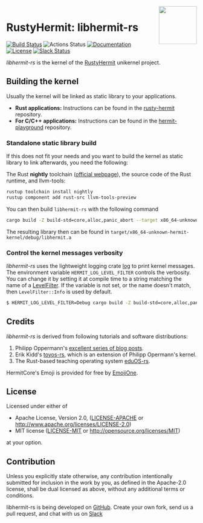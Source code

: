 <img width="100" align="right" src="img/hermitcore_logo.png" />

# RustyHermit: libhermit-rs

[![Build Status](https://travis-ci.com/hermitcore/libhermit-rs.svg?branch=master)](https://travis-ci.com/hermitcore/libhermit-rs)
![Actions Status](https://github.com/hermitcore/libhermit-rs/workflows/Build/badge.svg)
[![Documentation](https://img.shields.io/badge/docs-latest-blue.svg)](https://hermitcore.github.io/libhermit-rs/hermit/)
[![License](https://img.shields.io/crates/l/rusty-hermit.svg)](https://img.shields.io/crates/l/rusty-hermit.svg)
[![Slack Status](https://radiant-ridge-95061.herokuapp.com/badge.svg)](https://radiant-ridge-95061.herokuapp.com)

_libhermit-rs_ is the kernel of the [RustyHermit](https://github.com/hermitcore/rusty-hermit) unikernel project.

## Building the kernel

Usually the kernel will be linked as static library to your applications.

- **Rust applications:** Instructions can be found in the [rusty-hermit](https://github.com/hermitcore/rusty-hermit) repository.
- **For C/C++ applications:** Instructions can be found in the [hermit-playground](https://github.com/hermitcore/hermit-playground) repository.
 

### Standalone static library build

If this does not fit your needs and you want to build the kernel as static library to link afterwards, you need the following:

The Rust **nightly** toolchain ([official webpage](https://www.rust-lang.org/)), the source code of the Rust runtime, and llvm-tools:

```sh
rustup toolchain install nightly
rustup component add rust-src llvm-tools-preview
```

You can then build `libhermit-rs` with the following command

```sh
cargo build -Z build-std=core,alloc,panic_abort --target x86_64-unknown-hermit-kernel
```

The resulting library then can be found in `target/x86_64-unknown-hermit-kernel/debug/libhermit.a`


### Control the kernel messages verbosity

_libhermit-rs_ uses the lightweight logging crate [log](https://github.com/rust-lang/log) to print kernel messages.
The environment variable `HERMIT_LOG_LEVEL_FILTER` controls the verbosity. 
You can change it by setting it at compile time to a string matching the name of a [LevelFilter](https://docs.rs/log/0.4.8/log/enum.LevelFilter.html).
If the variable is not set, or the name doesn't match, then `LevelFilter::Info` is used by default.

```sh
$ HERMIT_LOG_LEVEL_FILTER=Debug cargo build -Z build-std=core,alloc,panic_abort --target x86_64-unknown-hermit-kernel
```

## Credits

_libhermit-rs_ is derived from following tutorials and software distributions:

1. Philipp Oppermann's [excellent series of blog posts][opp].
2. Erik Kidd's [toyos-rs][kidd], which is an extension of Philipp Opermann's kernel.
3. The Rust-based teaching operating system [eduOS-rs][eduos].

[opp]: http://blog.phil-opp.com/
[kidd]: http://www.randomhacks.net/bare-metal-rust/
[eduos]: http://rwth-os.github.io/eduOS-rs/

HermitCore's Emoji is provided for free by [EmojiOne](https://www.gfxmag.com/crab-emoji-vector-icon/).

## License

Licensed under either of

* Apache License, Version 2.0, ([LICENSE-APACHE](LICENSE-APACHE) or http://www.apache.org/licenses/LICENSE-2.0)
* MIT license ([LICENSE-MIT](LICENSE-MIT) or http://opensource.org/licenses/MIT)

at your option.

## Contribution

Unless you explicitly state otherwise, any contribution intentionally submitted for inclusion in the work by you, as defined in the Apache-2.0 license, shall be dual licensed as above, without any additional terms or conditions.

libhermit-rs is being developed on [GitHub](https://github.com/hermitcore/libhermit-rs).
Create your own fork, send us a pull request, and chat with us on [Slack](https://radiant-ridge-95061.herokuapp.com)
